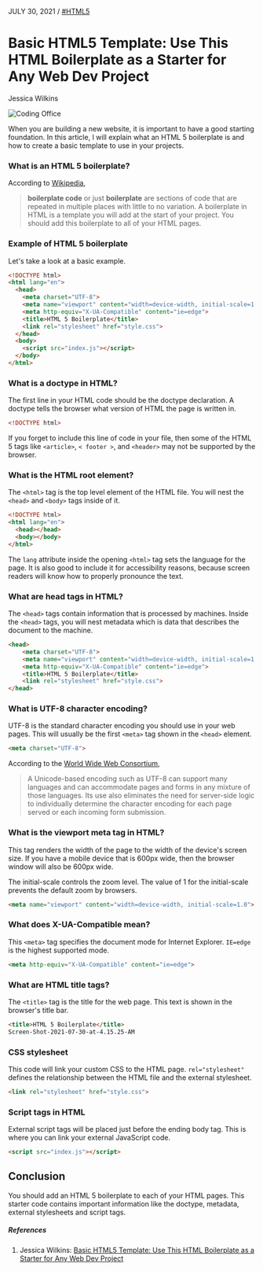 JULY 30, 2021
/
[#HTML5](https://www.freecodecamp.org/news/tag/html5/)
# Basic HTML5 Template: Use This HTML Boilerplate as a Starter for Any Web Dev Project

Jessica Wilkins

![Coding Office](https://plus.unsplash.com/premium_photo-1661331911412-330f2e99cf53?q=80&w=1170&auto=format&fit=crop&ixlib=rb-4.0.3&ixid=M3wxMjA3fDB8MHxwaG90by1wYWdlfHx8fGVufDB8fHx8fA%3D%3D)

When you are building a new website, it is important to have a good starting foundation. In this article, I will explain what an HTML 5 boilerplate is and how to create a basic template to use in your projects.

### What is an HTML 5 boilerplate?
According to [Wikipedia](https://en.wikipedia.org/wiki/Boilerplate_code#HTML),

> **boilerplate code** or just **boilerplate** are sections of code that are repeated in multiple places with little to no variation.
A boilerplate in HTML is a template you will add at the start of your project. You should add this boilerplate to all of your HTML pages.

### Example of HTML 5 boilerplate
Let's take a look at a basic example.

```html
<!DOCTYPE html>
<html lang="en">
  <head>
    <meta charset="UTF-8">
    <meta name="viewport" content="width=device-width, initial-scale=1.0">
    <meta http-equiv="X-UA-Compatible" content="ie=edge">
    <title>HTML 5 Boilerplate</title>
    <link rel="stylesheet" href="style.css">
  </head>
  <body>
	<script src="index.js"></script>
  </body>
</html>
```
### What is a doctype in HTML?
The first line in your HTML code should be the doctype declaration. A doctype tells the browser what version of HTML the page is written in.
```html
<!DOCTYPE html>
```
If you forget to include this line of code in your file, then some of the HTML 5 tags like `<article>`, `< footer >`, and `<header>`  may not be supported by the browser.

### What is the HTML root element?
The `<html>` tag is the top level element of the HTML file. You will nest the `<head>` and `<body>` tags inside of it.

```html
<!DOCTYPE html>
<html lang="en">
  <head></head>
  <body></body>
</html>
```
The `lang` attribute inside the opening `<html>` tag sets the language for the page. It is also good to include it for accessibility reasons, because screen readers will know how to properly pronounce the text.

### What are head tags in HTML?
The `<head>` tags contain information that is processed by machines. Inside the `<head>` tags, you will nest metadata which is data that describes the document to the machine.

```html
<head>
    <meta charset="UTF-8">
    <meta name="viewport" content="width=device-width, initial-scale=1.0">
    <meta http-equiv="X-UA-Compatible" content="ie=edge">
    <title>HTML 5 Boilerplate</title>
    <link rel="stylesheet" href="style.css">
</head>
```
### What is UTF-8 character encoding?
UTF-8 is the standard character encoding you should use in your web pages. This will usually be the first `<meta>` tag shown in the `<head>` element.

 ```html
 <meta charset="UTF-8">
 ```
According to the [World Wide Web Consortium](https://www.w3.org/International/questions/qa-choosing-encodings),

> A Unicode-based encoding such as UTF-8 can support many languages and can accommodate pages and forms in any mixture of those languages. Its use also eliminates the need for server-side logic to individually determine the character encoding for each page served or each incoming form submission.

### What is the viewport meta tag in HTML?
This tag renders the width of the page to the width of the device's screen size. If you have a mobile device that is 600px wide, then the browser window will also be 600px wide.

The initial-scale controls the zoom level. The value of 1 for the initial-scale prevents the default zoom by browsers.

```html
<meta name="viewport" content="width=device-width, initial-scale=1.0">
```
### What does X-UA-Compatible mean?
This `<meta>` tag specifies the document mode for Internet Explorer. `IE=edge` is the highest supported mode.
```html
<meta http-equiv="X-UA-Compatible" content="ie=edge">
```
### What are HTML title tags?
The `<title>` tag is the title for the web page. This text is shown in the browser's title bar.
```html
<title>HTML 5 Boilerplate</title>
Screen-Shot-2021-07-30-at-4.15.25-AM
```
### CSS stylesheet
This code will link your custom CSS to the HTML page.  `rel="stylesheet"` defines the relationship between the HTML file and the external stylesheet.  
```html
<link rel="stylesheet" href="style.css">
```
### Script tags in HTML
External script tags will be placed just before the ending body tag. This is where you can link your external JavaScript code.
```html
<script src="index.js"></script>
```
## Conclusion
You should add an HTML 5 boilerplate to each of your HTML pages. This starter code contains important information like the doctype, metadata, external stylesheets and script tags.

##### References
1. Jessica Wilkins: [Basic HTML5 Template: Use This HTML Boilerplate as a Starter for Any Web Dev Project](https://unsplash.com/photos/programmer-and-ux-ui-designer-working-in-a-software-development-and-coding-technologies-mobile-and-website-design-and-programing-development-technology-CjkMRKROMKQ)